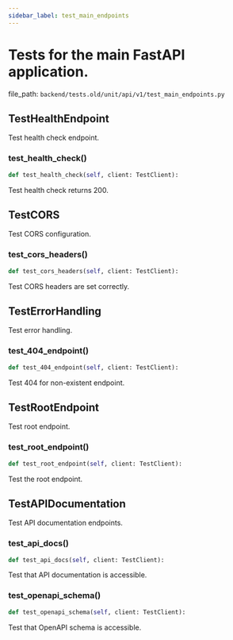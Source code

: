 ```yaml
---
sidebar_label: test_main_endpoints
---
```


# Tests for the main FastAPI application.

  file_path: `backend/tests.old/unit/api/v1/test_main_endpoints.py`

## TestHealthEndpoint

Test health check endpoint.

### test_health_check()

```python
def test_health_check(self, client: TestClient):
```

Test health check returns 200.

## TestCORS

Test CORS configuration.

### test_cors_headers()

```python
def test_cors_headers(self, client: TestClient):
```

Test CORS headers are set correctly.

## TestErrorHandling

Test error handling.

### test_404_endpoint()

```python
def test_404_endpoint(self, client: TestClient):
```

Test 404 for non-existent endpoint.

## TestRootEndpoint

Test root endpoint.

### test_root_endpoint()

```python
def test_root_endpoint(self, client: TestClient):
```

Test the root endpoint.

## TestAPIDocumentation

Test API documentation endpoints.

### test_api_docs()

```python
def test_api_docs(self, client: TestClient):
```

Test that API documentation is accessible.

### test_openapi_schema()

```python
def test_openapi_schema(self, client: TestClient):
```

Test that OpenAPI schema is accessible.
